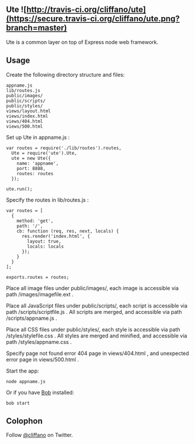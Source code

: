 Ute ![http://travis-ci.org/cliffano/ute](https://secure.travis-ci.org/cliffano/ute.png?branch=master)
---

Ute is a common layer on top of Express node web framework.

Usage
-----

Create the following directory structure and files:

    appname.js
    lib/routes.js
    public/images/
    public/scripts/
    public/styles/
    views/layout.html
    views/index.html
    views/404.html
    views/500.html

Set up Ute in appname.js :

    var routes = require('./lib/routes').routes,
      Ute = require('ute').Ute,
      ute = new Ute({
        name: 'appname',
        port: 8888,
        routes: routes
      });

    ute.run();

Specify the routes in lib/routes.js :

    var routes = [
      {
        method: 'get',
        path: '/',
        cb: function (req, res, next, locals) {
          res.render('index.html', {
            layout: true,
            locals: locals
          });
        }
      }
    ];

    exports.routes = routes;

Place all image files under public/images/, each image is accessible via path /images/imagefile.ext .

Place all JavaScript files under public/scripts/, each script is accessible via path /scripts/scriptfile.js . All scripts are merged, and accessible via path /scripts/appname.js .

Place all CSS files under public/styles/, each style is accessible via path /styles/stylefile.css . All styles are merged and minified, and accessible via path /styles/appname.css .

Specify page not found error 404 page in views/404.html , and unexpected error page in views/500.html .

Start the app:

    node appname.js
  
Or if you have [Bob](https://github.com/cliffano/bob) installed:

    bob start

Colophon
--------

Follow [@cliffano](http://twitter.com/cliffano) on Twitter.